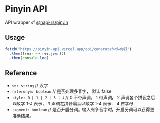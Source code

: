 # Pinyin API

API wrapper of [@napi-rs/pinyin](https://github.com/Brooooooklyn/pinyin)

## Usage

```javascript
fetch("https://pinyin-api.vercel.app/api/generate?wd=你好")
  .then((res) => res.json())
  .then(console.log)
```

## Reference

- `wd: string` // 汉字
- `heteronym: boolean` // 是否处理多音字， 默认 false
- `style: 0 | 1 | 2 | 3 | 4` // 0 不带声调， 1 带声调， 2 声调各个拼音之后以数字 1-4 表示， 3 声调在拼音最后以数字 1-4 表示， 4 首字母
- `segment: boolean` // 是否开启分词。输入有多音字时，开启分词可以获得更准确结果。
